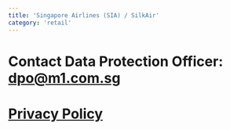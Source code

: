 ```yaml
---
title: 'Singapore Airlines (SIA) / SilkAir'
category: 'retail'
---
```


# Contact Data Protection Officer: dpo@m1.com.sg

# [Privacy Policy](https://www.singaporeair.com/en_UK/global_footer/silkair-privacy-policy/)
